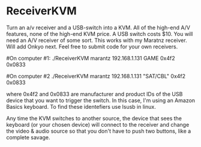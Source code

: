 # ReceiverKVM
Turn an a/v receiver and a USB-switch into a KVM.  All of the high-end A/V features, none of the high-end KVM price.  A USB switch costs $10. You will need an A/V receiver of some sort.  This works with my Maratnz receiver.  Will add Onkyo next.  Feel free to submit code for your own receivers.

#On computer #1:
./ReceiverKVM marantz 192.168.1.131 GAME 0x4f2 0x0833

#On computer #2
./ReceiverKVM marantz 192.168.1.131 "SAT/CBL" 0x4f2 0x0833

where 0x4f2 and 0x0833 are manufacturer and product IDs of the USB device that you want to trigger the switch.  In this case, I'm using an Amazon Basics keyboard.  To find these identefiers use lsusb in linux.

Any time the KVM switches to another source, the device that sees the keyboard (or your chosen device) will connect to the receiver and change the video & audio source so that you don't have to push two buttons, like a complete savage.
